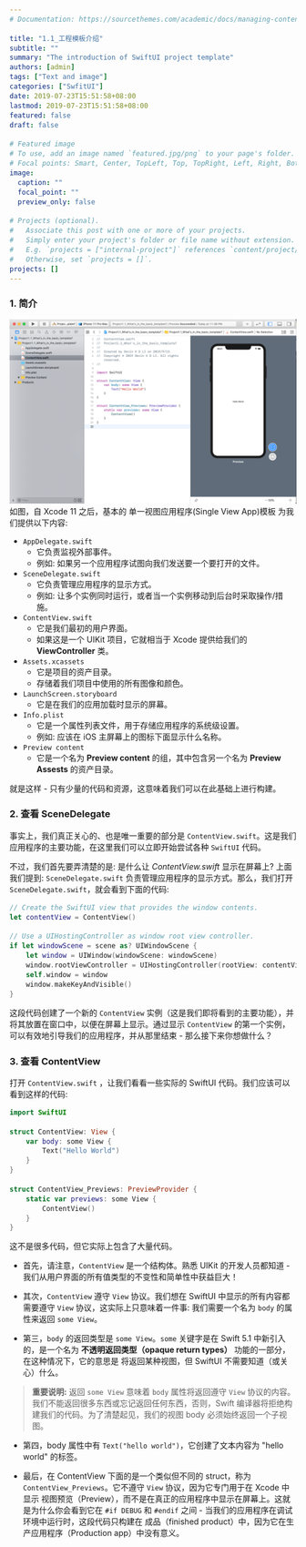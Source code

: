 ```yaml
---
# Documentation: https://sourcethemes.com/academic/docs/managing-content/

title: "1.1_工程模板介绍"
subtitle: ""
summary: "The introduction of SwiftUI project template"
authors: [admin]
tags: ["Text and image"]
categories: ["SwfitUI"]
date: 2019-07-23T15:51:58+08:00
lastmod: 2019-07-23T15:51:58+08:00
featured: false
draft: false

# Featured image
# To use, add an image named `featured.jpg/png` to your page's folder.
# Focal points: Smart, Center, TopLeft, Top, TopRight, Left, Right, BottomLeft, Bottom, BottomRight.
image:
  caption: ""
  focal_point: ""
  preview_only: false

# Projects (optional).
#   Associate this post with one or more of your projects.
#   Simply enter your project's folder or file name without extension.
#   E.g. `projects = ["internal-project"]` references `content/project/deep-learning/index.md`.
#   Otherwise, set `projects = []`.
projects: []
---
```


<!-- more -->

### 1. 简介
![1.1_swiftui_basic_template](img/1.1_swiftui_basic_template.png)
如图，自 Xcode 11 之后，基本的 单一视图应用程序(Single View App)模板 为我们提供以下内容:

* `AppDelegate.swift` 
  - 它负责监视外部事件。
  - 例如: 如果另一个应用程序试图向我们发送要一个要打开的文件。
* `SceneDelegate.swift` 
  - 它负责管理应用程序的显示方式。
  - 例如: 让多个实例同时运行，或者当一个实例移动到后台时采取操作/措施。
* `ContentView.swift` 
  - 它是我们最初的用户界面。
  - 如果这是一个 UIKit 项目，它就相当于 Xcode 提供给我们的 **ViewController** 类。
* `Assets.xcassets` 
  - 它是项目的资产目录。
  - 存储着我们项目中使用的所有图像和颜色。
* `LaunchScreen.storyboard` 
  - 它是在我们的应用加载时显示的屏幕。
* `Info.plist` 
  - 它是一个属性列表文件，用于存储应用程序的系统级设置。
  - 例如: 应该在 iOS 主屏幕上的图标下面显示什么名称。
* `Preview content`  
  - 它是一个名为 **Preview content** 的组，其中包含另一个名为 **Preview Assests** 的资产目录。

就是这样 - 只有少量的代码和资源，这意味着我们可以在此基础上进行构建。

### 2. 查看 SceneDelegate
事实上，我们真正关心的、也是唯一重要的部分是 `ContentView.swift`。这是我们应用程序的主要功能，在这里我们可以立即开始尝试各种 `SwiftUI` 代码。

不过，我们首先要弄清楚的是: 是什么让 _ContentView.swift_ 显示在屏幕上? 
上面我们提到: `SceneDelegate.swift` 负责管理应用程序的显示方式。那么，我们打开 `SceneDelegate.swift`，就会看到下面的代码:

```swift
// Create the SwiftUI view that provides the window contents.
let contentView = ContentView()

// Use a UIHostingController as window root view controller.
if let windowScene = scene as? UIWindowScene {
    let window = UIWindow(windowScene: windowScene)
    window.rootViewController = UIHostingController(rootView: contentView)
    self.window = window
    window.makeKeyAndVisible()
}
```

这段代码创建了一个新的 `ContentView` 实例（这是我们即将看到的主要功能），并将其放置在窗口中，以便在屏幕上显示。通过显示 `ContentView` 的第一个实例，可以有效地引导我们的应用程序，并从那里结束 - 那么接下来你想做什么？

### 3. 查看 ContentView
打开  `ContentView.swift` ，让我们看看一些实际的 SwiftUI 代码。我们应该可以看到这样的代码:

```swift
import SwiftUI

struct ContentView: View {
    var body: some View {
        Text("Hello World")
    }
}

struct ContentView_Previews: PreviewProvider {
    static var previews: some View {
        ContentView()
    }
}
```
这不是很多代码，但它实际上包含了大量代码。

* 首先，请注意，`ContentView` 是一个结构体。熟悉 UIKit 的开发人员都知道 - 我们从用户界面的所有值类型的不变性和简单性中获益巨大！

* 其次，`ContentView` 遵守 `View` 协议。我们想在 SwiftUI 中显示的所有内容都需要遵守 `View` 协议，这实际上只意味着一件事: 我们需要一个名为 `body` 的属性来返回 `some View`。

* 第三，`body` 的返回类型是 `some View`。`some` 关键字是在 Swift 5.1 中新引入的，是一个名为 **不透明返回类型（opaque return types）** 功能的一部分，在这种情况下，它的意思是 将返回某种视图，但 SwiftUI 不需要知道（或关心）什么。

> **重要说明:** 返回 `some View` 意味着 `body` 属性将返回遵守 `View` 协议的内容。我们不能返回很多东西或忘记返回任何东西，否则，Swift 编译器将拒绝构建我们的代码。为了清楚起见，我们的视图 body 必须始终返回一个子视图。

* 第四，body 属性中有 `Text("hello world")`，它创建了文本内容为 "hello world" 的标签。

* 最后，在 ContentView 下面的是一个类似但不同的 struct，称为 `ContentView_Previews`。它不遵守 `View` 协议，因为它专门用于在 Xcode 中显示 视图预览（Preview），而不是在真正的应用程序中显示在屏幕上。这就是为什么你会看到它在 `#if DEBUG` 和 `#endif` 之间 - 当我们的应用程序在调试环境中运行时，这段代码只构建在 成品（finished product）中，因为它在生产应用程序（Production app）中没有意义。